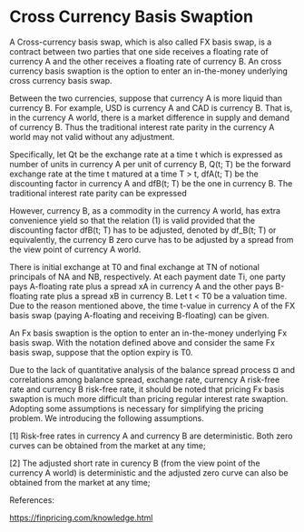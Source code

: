 # Cross Currency Basis Swaption


A Cross-currency basis swap, which is also called FX basis swap, is a contract between two parties that one side receives a floating rate of currency A and the other receives a floating rate of currency B. An cross currency basis swaption is the option to enter an in-the-money underlying cross currency basis swap.

Between the two currencies, suppose that currency A is more liquid than currency B. For example, USD is currency A and CAD is currency B. That is, in the currency A world, there is a market difference in supply and demand of currency B. Thus the traditional interest rate parity in the currency A world may not valid without any adjustment.

Specifically, let Qt be the exchange rate at a time t which is expressed as number of units in currency A per unit of currency B, Q(t; T) be the forward exchange rate at the time t matured at a time T > t, dfA(t; T) be the discounting factor in currency A and dfB(t; T) be the one in currency B. The traditional interest rate parity can be expressed 

However, currency B, as a commodity in the currency A world, has extra convenience yield so that the relation (1) is valid provided that the discounting factor dfB(t; T) has to be adjusted, denoted by  df_B(t; T) or equivalently, the currency B zero curve has to be adjusted by a spread from the view point of currency A world.

There is initial exchange at T0 and final exchange at TN of notional principals of NA and NB, respectively. At each payment date Ti, one party pays A-floating rate plus a spread xA in currency A and the other pays B-floating rate plus a spread xB in currency B. Let t < T0 be a valuation time. Due to the reason mentioned above, the time t-value in currency A of the FX basis swap (paying A-floating and receiving B-floating) can be given.

An Fx basis swaption is the option to enter an in-the-money underlying Fx basis swap. With the notation defined above and consider the same Fx basis swap, suppose that the option expiry is T0. 

Due to the lack of quantitative analysis of the balance spread process ¤ and correlations
among balance spread, exchange rate, currency A risk-free rate and currency B risk-free rate, it should be noted that pricing Fx basis swaption is much more difficult than pricing regular interest rate swaption. Adopting some assumptions is necessary for simplifying the pricing problem. We introducing the following assumptions.

[1] Risk-free rates in currency A and currency B are deterministic. Both zero curves can be obtained from the market at any time;

[2] The adjusted short rate in curency B (from the view point of the currency A world) is
deterministic and the adjusted zero curve can also be obtained from the market at any time;

References:

https://finpricing.com/knowledge.html
